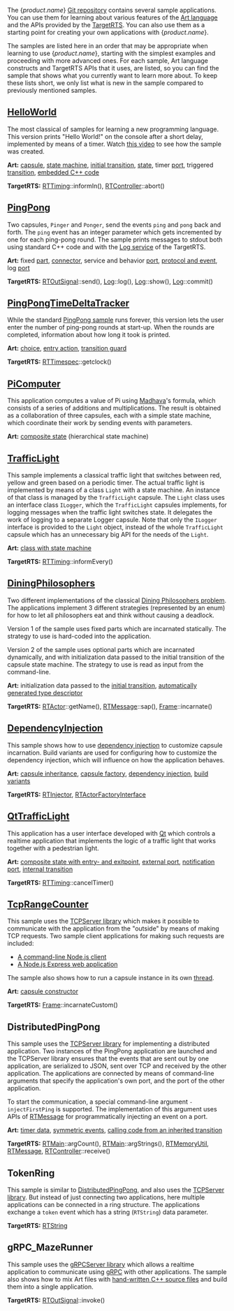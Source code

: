 The {$product.name$} [Git repository](https://github.com/secure-dev-ops/code-realtime/tree/main/art-samples) contains several sample applications. You can use them for learning about various features of the [Art language](art-lang/index.md) and the APIs provided by the [TargetRTS](target-rts/index.md). You can also use them as a starting point for creating your own applications with {$product.name$}.

The samples are listed here in an order that may be appropriate when learning to use {$product.name$}, starting with the simplest examples and proceeding with more advanced ones. For each sample, Art language constructs and TargetRTS APIs that it uses, are listed, so you can find the sample that shows what you currently want to learn more about. To keep these lists short, we only list what is new in the sample compared to previously mentioned samples.

## [HelloWorld](https://github.com/secure-dev-ops/code-realtime/tree/main/art-samples/HelloWorld)
The most classical of samples for learning a new programming language. This version prints "Hello World!" on the console after a short delay, implemented by means of a timer. Watch [this video](https://youtu.be/TGpCqA63MxQ) to see how the sample was created.

**Art:** [capsule](art-lang/index.md#capsule), [state machine](art-lang/index.md#state-machine), [initial transition](art-lang/index.md#initial-transition), [state](art-lang/index.md#state), timer [port](art-lang/index.md#port), triggered [transition](art-lang/index.md#transition), [embedded C++ code](art-lang/index.md#embedded-c-code)

**TargetRTS:** [RTTiming](targetrts-api/class_timing_1_1_base.html)::informIn(), [RTController](targetrts-api/class_r_t_controller.html)::abort()

## [PingPong](https://github.com/secure-dev-ops/code-realtime/tree/main/art-samples/PingPong)
Two capsules, `Pinger` and `Ponger`, send the events `ping` and `pong` back and forth. The `ping` event has an integer parameter which gets incremented by one for each ping-pong round. The sample prints messages to stdout both using standard C++ code and with the [Log service](target-rts/logging.md) of the TargetRTS.

**Art:** fixed [part](art-lang/index.md#part), [connector](art-lang/index.md#connector), service and behavior [port](art-lang/index.md#port), [protocol and event](art-lang/index.md#protocol-and-event), log [port](art-lang/index.md#port)

**TargetRTS:** [RTOutSignal](targetrts-api/struct_r_t_out_signal.html)::send(), [Log](targetrts-api/struct_log.html)::log(), [Log](targetrts-api/struct_log.html)::show(), [Log](targetrts-api/struct_log.html)::commit()

## [PingPongTimeDeltaTracker](https://github.com/secure-dev-ops/code-realtime/tree/main/art-samples/PingPongTimeDeltaTracker)
While the standard [PingPong sample](#pingpong) runs forever, this version lets the user enter the number of ping-pong rounds at start-up. When the rounds are completed, information about how long it took is printed.

**Art:** [choice](art-lang/index.md#choice-and-junction), [entry action](art-lang/index.md#entry-and-exit-action), [transition guard](art-lang/index.md#transition)

**TargetRTS:** [RTTimespec](targetrts-api/struct_r_t_timespec.html)::getclock()

## [PiComputer](https://github.com/secure-dev-ops/code-realtime/tree/main/art-samples/PiComputer)
This application computes a value of Pi using [Madhava](https://en.wikipedia.org/wiki/Madhava_of_Sangamagrama)'s formula, which consists of a series of additions and multiplications. The result is obtained as a collaboration of three capsules, each with a simple state machine, which coordinate their work by sending events with parameters.

**Art:** [composite state](art-lang/index.md#hierarchical-state-machine) (hierarchical state machine)

## [TrafficLight](https://github.com/secure-dev-ops/code-realtime/tree/main/art-samples/TrafficLight)
This sample implements a classical traffic light that switches between red, yellow and green based on a periodic timer. The actual traffic light is implemented by means of a class `Light` with a state machine. An instance of that class is managed by the `TrafficLight` capsule. The `Light` class uses an interface class `ILogger`, which the `TrafficLight` capsules implements, for logging messages when the traffic light switches state. It delegates the work of logging to a separate Logger capsule. Note that only the `ILogger` interface is provided to the `Light` object, instead of the whole `TrafficLight` capsule which has an unnecessary big API for the needs of the `Light`.

**Art:** [class with state machine](art-lang/index.md#class-with-state-machine) 

**TargetRTS:** [RTTiming](targetrts-api/class_timing_1_1_base.html)::informEvery()

## [DiningPhilosophers](https://github.com/secure-dev-ops/code-realtime/tree/main/art-samples/DiningPhilosophers)
Two different implementations of the classical [Dining Philosophers problem](https://en.wikipedia.org/wiki/Dining_philosophers_problem). The applications implement 3 different strategies (represented by an enum) for how to let all philosophers eat and think without causing a deadlock.

Version 1 of the sample uses fixed parts which are incarnated statically. The strategy to use is hard-coded into the application.

Version 2 of the sample uses optional parts which are incarnated dynamically, and with initialization data passed to the initial transition of the capsule state machine. The strategy to use is read as input from the command-line.

**Art:** initialization data passed to the [initial transition](art-lang/index.md#initial-transition), [automatically generated type descriptor](art-lang/cpp-extensions.md#automatically-generated)

**TargetRTS:** [RTActor](targetrts-api/class_r_t_actor.html)::getName(), [RTMessage](targetrts-api/class_r_t_message.html)::sap(), [Frame](targetrts-api/class_frame_1_1_base.html)::incarnate()

## [DependencyInjection](https://github.com/secure-dev-ops/code-realtime/tree/main/art-samples/DependencyInjection)
This sample shows how to use [dependency injection](https://en.wikipedia.org/wiki/Dependency_injection) to customize capsule incarnation. Build variants are used for configuring how to customize the dependency injection, which will influence on how the application behaves.

**Art:** [capsule inheritance](art-lang/index.md#capsule-inheritance), [capsule factory](target-rts/capsule-factory.md), [dependency injection](target-rts/dependency-injection.md), [build variants](building/build-variants.md)

**TargetRTS:** [RTInjector](targetrts-api/class_r_t_injector.html), [RTActorFactoryInterface](targetrts-api/class_r_t_actor_factory_interface.html)

## [QtTrafficLight](https://github.com/secure-dev-ops/code-realtime/tree/main/art-samples/QtTrafficLight)
This application has a user interface developed with [Qt](https://www.qt.io/) which controls a realtime application that implements the logic of a traffic light that works together with a pedestrian light.

**Art:** [composite state with entry- and exitpoint](art-lang/index.md#hierarchical-state-machine), [external port](target-rts/integrate-with-external-code.md#external-port), [notification port](art-lang/index.md#notification-port), [internal transition](art-lang/index.md#internal-transition)

**TargetRTS:** [RTTiming](targetrts-api/class_timing_1_1_base.html)::cancelTimer()

## [TcpRangeCounter](https://github.com/secure-dev-ops/code-realtime/tree/main/art-samples/TcpRangeCounter)
This sample uses the [TCPServer library](https://github.com/secure-dev-ops/code-realtime/tree/main/art-samples/TcpServer) which makes it possible to communicate with the application from the "outside" by means of making TCP requests. Two sample client applications for making such requests are included:

* [A command-line Node.js client](https://github.com/secure-dev-ops/code-realtime/tree/main/art-samples/TcpRangeCounter/client)
* [A Node.js Express web application](https://github.com/secure-dev-ops/code-realtime/tree/main/art-samples/TcpRangeCounter/client-ui)

The sample also shows how to run a capsule instance in its own [thread](target-rts/threads.md).

**Art:** [capsule constructor](art-lang/index.md#capsule-constructor)

**TargetRTS:** [Frame](targetrts-api/class_frame_1_1_base.html)::incarnateCustom()

## DistributedPingPong
This sample uses the [TCPServer library](https://github.com/secure-dev-ops/code-realtime/tree/main/art-samples/TcpServer) for implementing a distributed application. Two instances of the PingPong application are launched and the TCPServer library ensures that the events that are sent out by one application, are serialized to JSON, sent over TCP and received by the other application. The applications are connected by means of command-line arguments that specify the application's own port, and the port of the other application.

To start the communication, a special command-line argument `-injectFirstPing` is supported. The implementation of this argument uses APIs of [RTMessage](targetrts-api/class_r_t_message.html) for programmatically injecting an event on a port.

**Art:** [timer data](target-rts/timers.md#timer-data), [symmetric events](art-lang/index.md#protocol-and-event), [calling code from an inherited transition](art-lang/index.md#calling-code-from-an-inherited-transition)

**TargetRTS:** [RTMain](targetrts-api/class_r_t_main.html)::argCount(), [RTMain](targetrts-api/class_r_t_main.html)::argStrings(), [RTMemoryUtil](targetrts-api/class_r_t_memory_util.html), [RTMessage](targetrts-api/class_r_t_message.html), [RTController](targetrts-api/class_r_t_controller.html)::receive()

## TokenRing
This sample is similar to [DistributedPingPong](#distributedpingpong), and also uses the [TCPServer library](https://github.com/secure-dev-ops/code-realtime/tree/main/art-samples/TcpServer). But instead of just connecting two applications, here multiple applications can be connected in a ring structure. The applications exchange a `token` event which has a string (`RTString`) data parameter.

**TargetRTS:** [RTString](targetrts-api/class_r_t_string.html)

## gRPC_MazeRunner
This sample uses the [gRPCServer library](https://github.com/secure-dev-ops/code-realtime/tree/main/art-samples/gRPCServer) which allows a realtime application to communicate using [gRPC](https://grpc.io/) with other applications. The sample also shows how to mix Art files with [hand-written C++ source files](building/build-cpp-files.md) and build them into a single application.

**TargetRTS:** [RTOutSignal](targetrts-api/struct_r_t_out_signal.html)::invoke()
